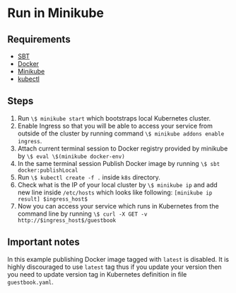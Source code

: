 # Run in Minikube

## Requirements
* [SBT](https://www.scala-sbt.org/download.html)
* [Docker](https://docs.docker.com/get-docker/)
* [Minikube](https://kubernetes.io/docs/setup/learning-environment/minikube/)
* [kubectl](https://kubernetes.io/docs/tasks/tools/install-kubectl/)

## Steps
1. Run `\$ minikube start` which bootstraps local Kubernetes cluster.
2. Enable Ingress so that you will be able to access your service
from outside of the cluster by running command `\$ minikube addons enable ingress`.
3. Attach current terminal session to Docker registry provided by minikube by `\$ eval \$(minikube docker-env)`
4. In the same terminal session Publish Docker image by running `\$ sbt docker:publishLocal`
5. Run `\$ kubectl create -f .` inside `k8s` directory.
6. Check what is the IP of your local cluster by `\$ minikube ip` and add new line
inside `/etc/hosts` which looks like following: `[minikube ip result] $ingress_host$`
7. Now you can access your service which runs in Kubernetes from the command line
by running `\$ curl -X GET -v http://$ingress_host$/guestbook` 

## Important notes
In this example publishing Docker image tagged with `latest` is disabled.
It is highly discouraged to use `latest` tag thus if you update your version
then you need to update version tag in Kubernetes definition in file `guestbook.yaml`.